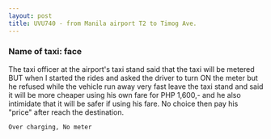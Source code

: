 ```yaml
---
layout: post
title: UVU740 - from Manila airport T2 to Timog Ave.
---
```


### Name of taxi: face

 The taxi officer at the airport's taxi stand said that the taxi will be metered BUT when I started the rides and asked the driver to turn ON the meter but he refused while the vehicle run away very fast leave the taxi stand and said it will be more cheaper using his own fare for PHP 1,600,- and he also intimidate that it will be safer if using his fare. No choice then pay his "price" after reach the destination.

```Over charging, No meter```
